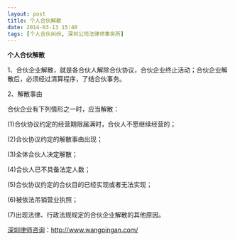 ```yaml
---
layout: post
title: 个人合伙解散
date: 2014-03-13 15:40
tags: [个人合伙纠纷, 深圳公司法律师事务所]
---
```

<strong>个人合伙解散</strong>

1、合伙企业解散，就是各合伙人解除合伙协议，合伙企业终止活动；合伙企业解散后，必须经过清算程序，了结合伙事务。

2、解散事由

合伙企业有下列情形之一时，应当解散：

(1)合伙协议约定的经营期限届满时，合伙人不愿继续经营的；

(2)合伙协议约定的解散事由出现；

(3)全体合伙人决定解散；

(4)合伙人已不具备法定人数；

(5)合伙协议约定的合伙目的已经实现或者无法实现；

(6)被依法吊销营业执照；

(7)出现法律、行政法规规定的合伙企业解散的其他原因。


<a href="http://www.wangpingan.com/">深圳律师咨询</a>：<a href="http://www.wangpingan.com/">http://www.wangpingan.com/</a>

